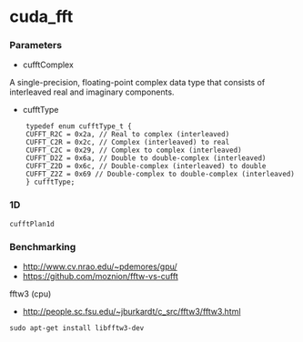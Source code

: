 # cuda_fft

### Parameters


* cufftComplex

A single-precision, floating-point complex data type that consists of interleaved real and imaginary components.

* cufftType
```
    typedef enum cufftType_t { 
    CUFFT_R2C = 0x2a, // Real to complex (interleaved) 
    CUFFT_C2R = 0x2c, // Complex (interleaved) to real 
    CUFFT_C2C = 0x29, // Complex to complex (interleaved) 
    CUFFT_D2Z = 0x6a, // Double to double-complex (interleaved) 
    CUFFT_Z2D = 0x6c, // Double-complex (interleaved) to double 
    CUFFT_Z2Z = 0x69 // Double-complex to double-complex (interleaved) 
    } cufftType;
```


### 1D 
```
cufftPlan1d
```


### Benchmarking
* http://www.cv.nrao.edu/~pdemores/gpu/
* https://github.com/moznion/fftw-vs-cufft

fftw3 (cpu)
* http://people.sc.fsu.edu/~jburkardt/c_src/fftw3/fftw3.html
```
sudo apt-get install libfftw3-dev
```
